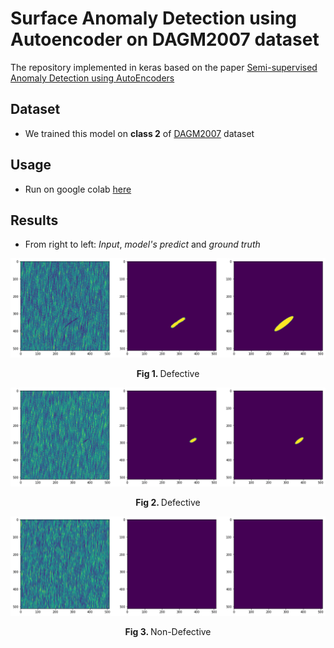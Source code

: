 
# Surface Anomaly Detection using Autoencoder on DAGM2007 dataset

The repository implemented in keras based on the paper [Semi-supervised Anomaly Detection using AutoEncoders](https://arxiv.org/abs/2001.03674)

## Dataset
- We trained this model on **class 2** of [DAGM2007](https://www.kaggle.com/mhskjelvareid/dagm-2007-competition-dataset-optical-inspection?) dataset

## Usage
- Run on google colab [here](/defect_detection.ipynb)

## Results
- From right to left: *Input*, *model's predict* and *ground truth*

<img src="/images/defective_1.png">
<p style="text-align:center"><b>Fig 1. </b>Defective</p>
<img src="/images/defective_2.png">
<p style="text-align:center"><b>Fig 2. </b>Defective</p>
<img src="/images/non_defective_1.png">
<p style="text-align:center"><b>Fig 3. </b>Non-Defective</p>
